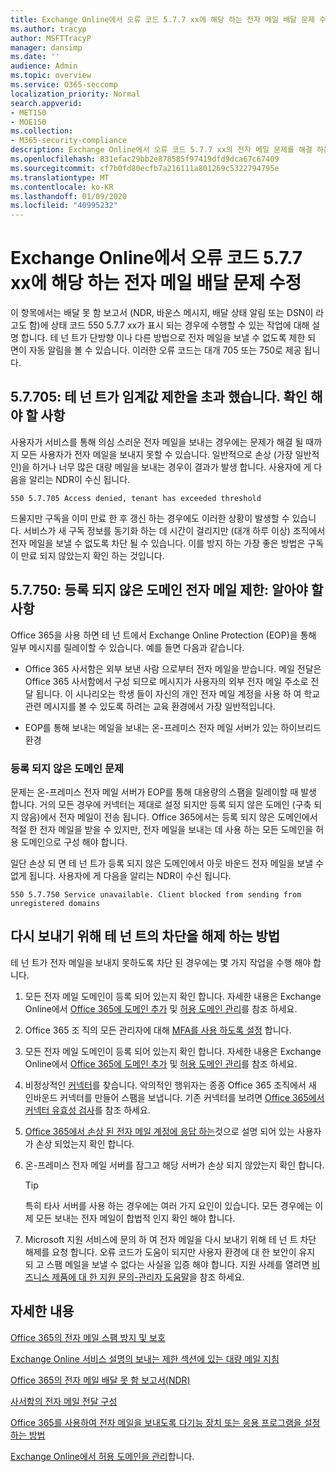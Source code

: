 ```yaml
---
title: Exchange Online에서 오류 코드 5.7.7 xx에 해당 하는 전자 메일 배달 문제 수정
ms.author: tracyp
author: MSFTTracyP
manager: dansimp
ms.date: ''
audience: Admin
ms.topic: overview
ms.service: O365-seccomp
localization_priority: Normal
search.appverid:
- MET150
- MOE150
ms.collection:
- M365-security-compliance
description: Exchange Online에서 오류 코드 5.7.7 xx의 전자 메일 문제를 해결 하는 방법에 대해 알아봅니다 (테 넌 트 차단 됨).
ms.openlocfilehash: 831efac29bb2e878585f97419dfd9dca67c67409
ms.sourcegitcommit: cf7b0fd80ecfb7a216111a801269c5322794795e
ms.translationtype: MT
ms.contentlocale: ko-KR
ms.lasthandoff: 01/09/2020
ms.locfileid: "40995232"
---
```

# <a name="fix-email-delivery-issues-for-error-code-577xx-in-exchange-online"></a>Exchange Online에서 오류 코드 5.7.7 xx에 해당 하는 전자 메일 배달 문제 수정

이 항목에서는 배달 못 함 보고서 (NDR, 바운스 메시지, 배달 상태 알림 또는 DSN이 라고도 함)에 상태 코드 550 5.7.7 xx가 표시 되는 경우에 수행할 수 있는 작업에 대해 설명 합니다. 테 넌 트가 단방향 이나 다른 방법으로 전자 메일을 보낼 수 없도록 제한 되 면이 자동 알림을 볼 수 있습니다. 이러한 오류 코드는 대개 705 또는 750로 제공 됩니다.

## <a name="57705-tenant-has-exceeded-threshold-restriction-what-you-need-to-know"></a>5.7.705: 테 넌 트가 임계값 제한을 초과 했습니다. 확인 해야 할 사항

사용자가 서비스를 통해 의심 스러운 전자 메일을 보내는 경우에는 문제가 해결 될 때까지 모든 사용자가 전자 메일을 보내지 못할 수 있습니다. 일반적으로 손상 (가장 일반적인)을 하거나 너무 많은 대량 메일을 보내는 경우이 결과가 발생 합니다. 사용자에 게 다음을 알리는 NDR이 수신 됩니다.

`550 5.7.705 Access denied, tenant has exceeded threshold`

드물지만 구독을 이미 만료 한 후 갱신 하는 경우에도 이러한 상황이 발생할 수 있습니다. 서비스가 새 구독 정보를 동기화 하는 데 시간이 걸리지만 (대개 하루 이상) 조직에서 전자 메일을 보낼 수 없도록 차단 될 수 있습니다. 이를 방지 하는 가장 좋은 방법은 구독이 만료 되지 않았는지 확인 하는 것입니다.

## <a name="57750-unregistered-domain-email-restriction-what-you-need-to-know"></a>5.7.750: 등록 되지 않은 도메인 전자 메일 제한: 알아야 할 사항

Office 365을 사용 하면 테 넌 트에서 Exchange Online Protection (EOP)을 통해 일부 메시지를 릴레이할 수 있습니다. 예를 들면 다음과 같습니다.

- Office 365 사서함은 외부 보낸 사람 으로부터 전자 메일을 받습니다. 메일 전달은 Office 365 사서함에서 구성 되므로 메시지가 사용자의 외부 전자 메일 주소로 전달 됩니다. 이 시나리오는 학생 들이 자신의 개인 전자 메일 계정을 사용 하 여 학교 관련 메시지를 볼 수 있도록 하려는 교육 환경에서 가장 일반적입니다.

- EOP를 통해 보내는 메일을 보내는 온-프레미스 전자 메일 서버가 있는 하이브리드 환경

### <a name="problems-with-unregistered-domains"></a>등록 되지 않은 도메인 문제

문제는 온-프레미스 전자 메일 서버가 EOP를 통해 대용량의 스팸을 릴레이할 때 발생 합니다. 거의 모든 경우에 커넥터는 제대로 설정 되지만 등록 되지 않은 도메인 (구축 되지 않음)에서 전자 메일이 전송 됩니다. Office 365에서는 등록 되지 않은 도메인에서 적절 한 전자 메일을 받을 수 있지만, 전자 메일을 보내는 데 사용 하는 모든 도메인을 허용 도메인으로 구성 해야 합니다.

일단 손상 되 면 테 넌 트가 등록 되지 않은 도메인에서 아웃 바운드 전자 메일을 보낼 수 없게 됩니다. 사용자에 게 다음을 알리는 NDR이 수신 됩니다.

`550 5.7.750 Service unavailable. Client blocked from sending from unregistered domains`

## <a name="how-to-unblocking-tenant-in-order-to-send-again"></a>다시 보내기 위해 테 넌 트의 차단을 해제 하는 방법

테 넌 트가 전자 메일을 보내지 못하도록 차단 된 경우에는 몇 가지 작업을 수행 해야 합니다.

1. 모든 전자 메일 도메인이 등록 되어 있는지 확인 합니다. 자세한 내용은 Exchange Online에서 [Office 365에 도메인 추가](https://docs.microsoft.com/office365/admin/setup/add-domain) 및 [허용 도메인 관리](https://docs.microsoft.com/exchange/mail-flow-best-practices/manage-accepted-domains/manage-accepted-domains)를 참조 하세요.

2. Office 365 조 직의 모든 관리자에 대해 [MFA를 사용 하도록 설정](https://docs.microsoft.com/office365/admin/security-and-compliance/set-up-multi-factor-authentication) 합니다.

3. 모든 전자 메일 도메인이 등록 되어 있는지 확인 합니다. 자세한 내용은 Exchange Online에서 [Office 365에 도메인 추가](https://docs.microsoft.com/office365/admin/setup/add-domain) 및 [허용 도메인 관리](https://docs.microsoft.com/exchange/mail-flow-best-practices/manage-accepted-domains/manage-accepted-domains)를 참조 하세요.

4. 비정상적인 [커넥터](https://docs.microsoft.com/exchange/mail-flow-best-practices/use-connectors-to-configure-mail-flow/use-connectors-to-configure-mail-flow)를 찾습니다. 악의적인 행위자는 종종 Office 365 조직에서 새 인바운드 커넥터를 만들어 스팸을 보냅니다. 기존 커넥터를 보려면 [Office 365에서 커넥터 유효성 검사](https://docs.microsoft.com/exchange/mail-flow-best-practices/use-connectors-to-configure-mail-flow/validate-connectors)를 참조 하세요.

5. [Office 365에서 손상 된 전자 메일 계정에 응답 하는](responding-to-a-compromised-email-account.md)것으로 설명 되어 있는 사용자가 손상 되었는지 확인 합니다.

6. 온-프레미스 전자 메일 서버를 잠그고 해당 서버가 손상 되지 않았는지 확인 합니다.

   > [!TIP]
   > 특히 타사 서버를 사용 하는 경우에는 여러 가지 요인이 있습니다. 모든 경우에는 이제 모든 보내는 전자 메일이 합법적 인지 확인 해야 합니다.

7. Microsoft 지원 서비스에 문의 하 여 전자 메일을 다시 보내기 위해 테 넌 트 차단 해제를 요청 합니다. 오류 코드가 도움이 되지만 사용자 환경에 대 한 보안이 유지 되 고 스팸 메일을 보낼 수 없다는 사실을 입증 해야 합니다. 지원 사례를 열려면 [비즈니스 제품에 대 한 지원 문의-관리자 도움말](https://docs.microsoft.com/office365/admin/contact-support-for-business-products)을 참조 하세요.

## <a name="for-more-information"></a>자세한 내용

[Office 365의 전자 메일 스팸 방지 및 보호](anti-spam-protection.md)

[Exchange Online 서비스 설명의 보내는 제한 섹션에 있는 대량 메일 지침](https://docs.microsoft.com/office365/servicedescriptions/exchange-online-service-description/exchange-online-limits#receiving-and-sending-limits)

[Office 365의 전자 메일 배달 못 함 보고서(NDR)](https://docs.microsoft.com/exchange/mail-flow-best-practices/non-delivery-reports-in-exchange-online/non-delivery-reports-in-exchange-online)

[사서함의 전자 메일 전달 구성](https://docs.microsoft.com/exchange/recipients-in-exchange-online/manage-user-mailboxes/configure-email-forwarding)

[Office 365를 사용하여 전자 메일을 보내도록 다기능 장치 또는 응용 프로그램을 설정하는 방법](https://docs.microsoft.com/Exchange/mail-flow-best-practices/how-to-set-up-a-multifunction-device-or-application-to-send-email-using-office-3)

[Exchange Online에서 허용 도메인을 관리](https://docs.microsoft.com/exchange/mail-flow-best-practices/manage-accepted-domains/manage-accepted-domains)합니다.
